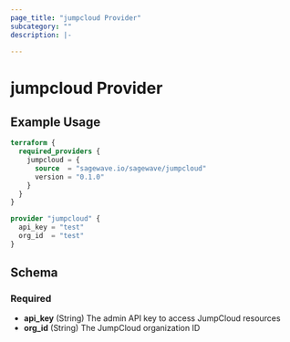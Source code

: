 ```yaml
---
page_title: "jumpcloud Provider"
subcategory: ""
description: |-
  
---
```


# jumpcloud Provider



## Example Usage

```terraform
terraform {
  required_providers {
    jumpcloud = {
      source  = "sagewave.io/sagewave/jumpcloud"
      version = "0.1.0"
    }
  }
}

provider "jumpcloud" {
  api_key = "test"
  org_id  = "test"
}
```

## Schema

### Required

- **api_key** (String) The admin API key to access JumpCloud resources
- **org_id** (String) The JumpCloud organization ID
